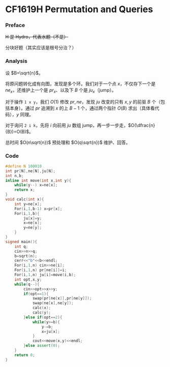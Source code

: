 # CF1619H Permutation and Queries

### Preface

~~H 是 Hydro，代表水题（不是）~~

分块好题（其实应该是根号分治？）

### Analysis

设 $B=\sqrt{n}$。

将原问题转化成有向图，发现是多个环。我们对于一个点 $x$，不仅存下一个是 $ne_x$，还维护上一个是 $pr_x$、以及下 $B$ 个是 $ju_x$（jump）。

对于操作 `1 x y`，我们 $O(1)$ 修改 $pr,ne$，发现 $ju$ 改变的只有 $x,y$ 的前驱 $B$ 个（包括本身）。通过 $pr$ 追溯到 $x$ 的上 $B-1$ 个，通过两个指针 $O(B)$ 求出（具体看代码），$y$ 同理。

对于询问 `2 i k`，先将 $i$ 向前用 $ju$ 数组 jump，再一步一步走，$O(\dfrac{n}{B})=O(B)$。

总时间 $O(n\sqrt{n})$ 预处理和 $O(q\sqrt{n})$ 维护、回答。

### Code

```cpp
#define N 100010
int pr[N],ne[N],ju[N];
int n,b;
inline int move(int x,int y){
	while(y--) x=ne[x];
	return x;
}
void calc(int x){
	int y=ne[x];
	For(i,1,b-1) x=pr[x];
	For(i,1,b){
		ju[x]=y;
		x=ne[x];
		y=ne[y];
	}
}
signed main(){
	int q;
	cin>>n>>q;
	b=sqrt(n);
	cerr<<"b"<<b<<endl;
	For(i,1,n) cin>>ne[i];
	For(i,1,n) pr[ne[i]]=i;
	For(i,1,n) ju[i]=move(i,b);
	int opt,x,y;
	while(q--){
		cin>>opt>>x>>y;
		if(opt==1){
			swap(pr[ne[x]],pr[ne[y]]);
			swap(ne[x],ne[y]);
			calc(x);
			calc(y);
		}else if(opt==2){
			while(y>=b){
				y-=b;
				x=ju[x];
			}
			cout<<move(x,y)<<endl;
		}else assert(0);
	}
    return 0;
}
```